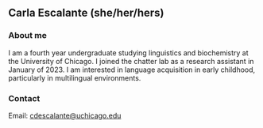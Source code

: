## Carla Escalante (she/her/hers)

### About me

I am a fourth year undergraduate studying linguistics and biochemistry at the University of Chicago. I joined the chatter lab as a research assistant in January of 2023. I am interested in language acquisition in early childhood, particularly in multilingual environments.

### Contact 
Email: cdescalante@uchicago.edu